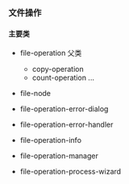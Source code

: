 ### 文件操作

#### 主要类

- file-operation 父类

    - copy-operation
    - count-operation
    ...

- file-node

- file-operation-error-dialog

- file-operation-error-handler

- file-operation-info

- file-operation-manager

- file-operation-process-wizard

